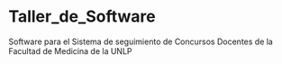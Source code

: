 Taller_de_Software
==================

Software para el Sistema de seguimiento de Concursos Docentes de la Facultad de Medicina de la UNLP